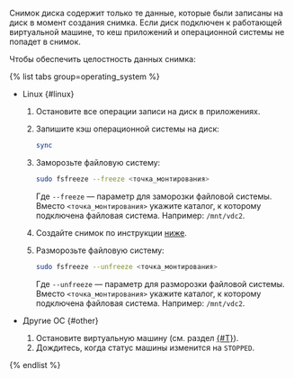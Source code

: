 Снимок диска содержит только те данные, которые были записаны на диск в момент создания снимка. Если диск подключен к работающей виртуальной машине, то кеш приложений и операционной системы не попадет в снимок.

Чтобы обеспечить целостность данных снимка:

{% list tabs group=operating_system %}

- Linux {#linux}

  1. Остановите все операции записи на диск в приложениях.

  1. Запишите кэш операционной системы на диск:

      ```bash
      sync
      ```

  1. Заморозьте файловую систему:

      ```bash
      sudo fsfreeze --freeze <точка_монтирования>
      ```
      Где `--freeze` — параметр для заморозки файловой системы. Вместо `<точка_монтирования>` укажите каталог, к которому подключена файловая система. Например: `/mnt/vdc2`.

  1. Создайте снимок по инструкции [ниже](#create).

  1. Разморозьте файловую систему:

      ```bash
      sudo fsfreeze --unfreeze <точка_монтирования>
      ```
      Где `--unfreeze` — параметр для разморозки файловой системы. Вместо `<точка_монтирования>` укажите каталог, к которому подключена файловая система. Например: `/mnt/vdc2`.

- Другие ОС {#other}

  1. Остановите виртуальную машину (см. раздел [{#T}](../../compute/operations/vm-control/vm-stop-and-start.md#stop)).
  1. Дождитесь, когда статус машины изменится на `STOPPED`.

{% endlist %}